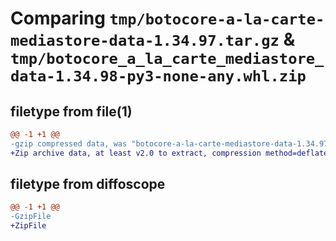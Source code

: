 # Comparing `tmp/botocore-a-la-carte-mediastore-data-1.34.97.tar.gz` & `tmp/botocore_a_la_carte_mediastore_data-1.34.98-py3-none-any.whl.zip`

## filetype from file(1)

```diff
@@ -1 +1 @@
-gzip compressed data, was "botocore-a-la-carte-mediastore-data-1.34.97.tar", last modified: Fri May  3 01:04:51 2024, max compression
+Zip archive data, at least v2.0 to extract, compression method=deflate
```

## filetype from diffoscope

```diff
@@ -1 +1 @@
-GzipFile
+ZipFile
```


